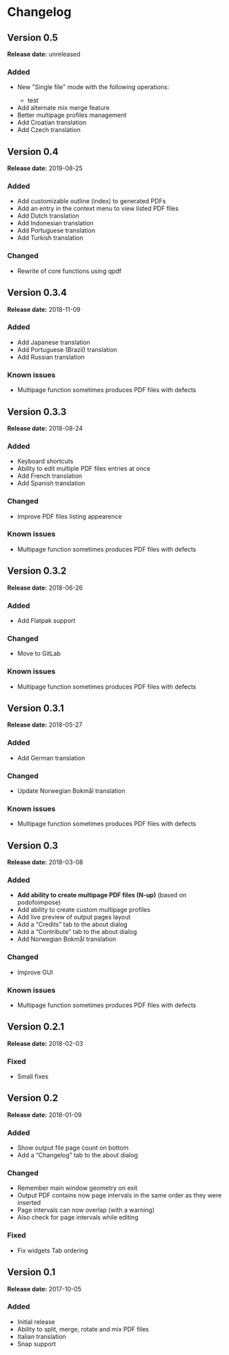 <h1>Changelog</h1>

<h2>Version 0.5</h2>

<p><strong>Release date:</strong> unreleased</p>

<h3>Added</h3>

<ul>
<li>New "Single file" mode with the following operations:</li>
<ul>
<li>test</li>
</ul>
<li>Add alternate mix merge feature</li>
<li>Better multipage profiles management</li>
<li>Add Croatian translation</li>
<li>Add Czech translation</li>
</ul>

<h2>Version 0.4</h2>

<p><strong>Release date:</strong> 2019-08-25</p>

<h3>Added</h3>

<ul>
<li>Add customizable outline (index) to generated PDFs</li>
<li>Add an entry in the context menu to view listed PDF files</li>
<li>Add Dutch translation</li>
<li>Add Indonesian translation</li>
<li>Add Portuguese translation</li>
<li>Add Turkish translation</li>
</ul>

<h3>Changed</h3>

<ul>
<li>Rewrite of core functions using qpdf</li>
</ul>

<h2>Version 0.3.4</h2>

<p><strong>Release date:</strong> 2018-11-09</p>

<h3>Added</h3>

<ul>
<li>Add Japanese translation</li>
<li>Add Portuguese (Brazil) translation</li>
<li>Add Russian translation</li>
</ul>

<h3>Known issues</h3>

<ul>
<li>Multipage function sometimes produces PDF files with defects</li>
</ul>

<h2>Version 0.3.3</h2>

<p><strong>Release date:</strong> 2018-08-24</p>

<h3>Added</h3>

<ul>
<li>Keyboard shortcuts</li>
<li>Ability to edit multiple PDF files entries at once</li>
<li>Add French translation</li>
<li>Add Spanish translation</li>
</ul>

<h3>Changed</h3>

<ul>
<li>Improve PDF files listing appearence</li>
</ul>

<h3>Known issues</h3>

<ul>
<li>Multipage function sometimes produces PDF files with defects</li>
</ul>

<h2>Version 0.3.2</h2>

<p><strong>Release date:</strong> 2018-06-26</p>

<h3>Added</h3>

<ul>
<li>Add Flatpak support</li>
</ul>

<h3>Changed</h3>

<ul>
<li>Move to GitLab</li>
</ul>

<h3>Known issues</h3>

<ul>
<li>Multipage function sometimes produces PDF files with defects</li>
</ul>

<h2>Version 0.3.1</h2>

<p><strong>Release date:</strong> 2018-05-27</p>

<h3>Added</h3>

<ul>
<li>Add German translation</li>
</ul>

<h3>Changed</h3>

<ul>
<li>Update Norwegian Bokmål translation</li>
</ul>

<h3>Known issues</h3>

<ul>
<li>Multipage function sometimes produces PDF files with defects</li>
</ul>

<h2>Version 0.3</h2>

<p><strong>Release date:</strong> 2018-03-08</p>

<h3>Added</h3>

<ul>
<li><strong>Add ability to create multipage PDF files (N-up)</strong> (based on podofoimpose)</li>
<li>Add ability to create custom multipage profiles</li>
<li>Add live preview of output pages layout</li>
<li>Add a &ldquo;Credits&rdquo; tab to the about dialog</li>
<li>Add a &ldquo;Contribute&rdquo; tab to the about dialog</li>
<li>Add Norwegian Bokmål translation</li>
</ul>

<h3>Changed</h3>

<ul>
<li>Improve GUI</li>
</ul>

<h3>Known issues</h3>

<ul>
<li>Multipage function sometimes produces PDF files with defects</li>
</ul>

<h2>Version 0.2.1</h2>

<p><strong>Release date:</strong> 2018-02-03</p>

<h3>Fixed</h3>

<ul>
<li>Small fixes</li>
</ul>

<h2>Version 0.2</h2>

<p><strong>Release date:</strong> 2018-01-09</p>

<h3>Added</h3>

<ul>
<li>Show output file page count on bottom</li>
<li>Add a &ldquo;Changelog&rdquo; tab to the about dialog</li>
</ul>

<h3>Changed</h3>

<ul>
<li>Remember main window geometry on exit</li>
<li>Output PDF contains now page intervals in the same order as they were inserted</li>
<li>Page intervals can now overlap (with a warning)</li>
<li>Also check for page intervals while editing</li>
</ul>

<h3>Fixed</h3>

<ul>
<li>Fix widgets Tab ordering</li>
</ul>

<h2>Version 0.1</h2>

<p><strong>Release date:</strong> 2017-10-05</p>

<h3>Added</h3>

<ul>
<li>Initial release</li>
<li>Ability to split, merge, rotate and mix PDF files</li>
<li>Italian translation</li>
<li>Snap support</li>
</ul>
